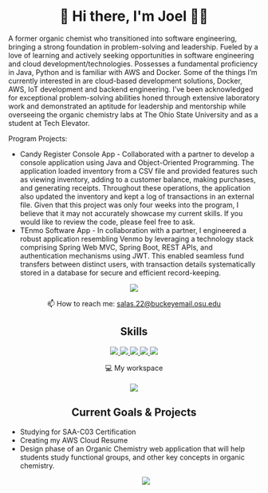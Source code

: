<h1 align='center'> 
 👋 Hi there, I'm Joel 👨‍💻
</h1>

<p align='left'> A former organic chemist who transitioned into software engineering, bringing a strong foundation in problem-solving and leadership. Fueled by a love of learning and actively seeking opportunities in software engineering and cloud development/technologies. 
Possesses a fundamental proficiency in Java, Python and is familiar with AWS and Docker. Some of the things I’m currently interested in are cloud-based development solutions, Docker, AWS, IoT development and backend engineering. I’ve been acknowledged for exceptional problem-solving abilities honed through extensive laboratory work and demonstrated an aptitude for leadership and mentorship while overseeing the organic chemistry labs at The Ohio State University and as a student at Tech Elevator.
</p>
<p>
Program Projects:
<ul>
<li>Candy Register Console App - Collaborated with a partner to develop a console application using Java and Object-Oriented Programming. The application loaded inventory from a CSV file and provided features such as viewing inventory, adding to a customer balance, making purchases, and generating receipts. Throughout these operations, the application also updated the inventory and kept a log of transactions in an external file. Given that this project was only four weeks into the program, I believe that it may not accurately showcase my current skills. If you would like to review the code, please feel free to ask.
</li>
 <li>
  TEnmo Software App - In collaboration with a partner, I engineered a robust application resembling Venmo by leveraging a technology stack comprising Spring Web MVC, Spring Boot, REST APIs, and authentication mechanisms   using JWT. This enabled seamless fund transfers between distinct users, with transaction details systematically stored in a database for secure and efficient record-keeping.
 </li>
</ul>
</p>

<p align='center'>
  <a href="https://www.linkedin.com/in/salas23/">
    <img src="https://img.shields.io/badge/linkedin-0A66C2?style=for-the-badge&logo=linkedin&logoColor=white" />
  </a>
  <p align='center'>
    📫 How to reach me: <a href='mailto:alexandreslima@outlook.com'>salas.22@buckeyemail.osu.edu</a>
</p>

<p align='center'>
  <h2 align='center'>Skills</h2>
  <div align='center'>
    <a href="#"><img src="https://img.shields.io/badge/-Python-yellow?style=for-the-badge&logo=Python" />
    </a>
   <a href="#"><img src="https://img.shields.io/badge/Java-ED8B00?style=for-the-badge&logo=openjdk&logoColor=white" />
    <a href="#"><img src="https://img.shields.io/badge/JavaScript-323330?style=for-the-badge&logo=javascript&logoColor=F7DF1E" />
     </a>
    <a href="#"><img src="https://img.shields.io/badge/AWS-%23FF9900.svg?style=for-the-badge&logo=amazon-aws&logoColor=white" />
    </a>
    <a href="#"><img src="https://img.shields.io/badge/Docker-2CA5E0?style=for-the-badge&logo=docker&logoColor=white" />
    </a>
  </div>
</p>

<p align='center'>
  💻 My workspace<br/><br/>
  <a href="#"> <img src="https://img.shields.io/badge/apple%20silicon-333333?style=for-the-badge&logo=apple&logoColor=white" />
  </a>
</p>
  
<p align='center'>
  <h2 align='center'>Current Goals & Projects</h2>
     <ul>
      <li>Studying for SAA-C03 Certification</li>
      <li>Creating my AWS Cloud Resume</li>
      <li>Design phase of an Organic Chemistry web application that will help students study functional groups, and other key concepts in organic chemistry.</li>
     <ul/>
       
</p>
<p align='center'>
  <a href="#"><img src="https://github-profile-summary-cards.vercel.app/api/cards/profile-details?username=JoelSalas22&theme=github_dark"></a>
</p>
<!---
<details>
  <summary>📃 Resume</summary>
</details>
-->




